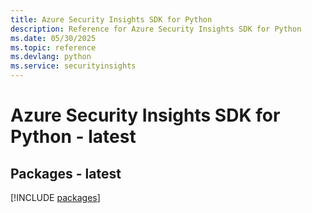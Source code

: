 ```yaml
---
title: Azure Security Insights SDK for Python
description: Reference for Azure Security Insights SDK for Python
ms.date: 05/30/2025
ms.topic: reference
ms.devlang: python
ms.service: securityinsights
---
```

# Azure Security Insights SDK for Python - latest
## Packages - latest
[!INCLUDE [packages](security-insights-index.md)]
